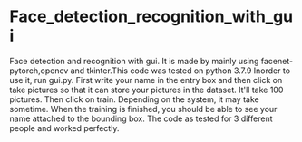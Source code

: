 # Face_detection_recognition_with_gui
Face detection and recognition with gui. It is made by mainly using facenet-pytorch,opencv and tkinter.This code was tested on python 3.7.9
Inorder to use it, run gui.py. First write your name in the entry box and then click on take pictures so that it can store your pictures in the dataset. It'll take 100 pictures. Then click on train. Depending on the system, it may take sometime. When the training is finished, you should be able to see your name attached to the bounding box. The code as tested for 3 different people and worked perfectly.
